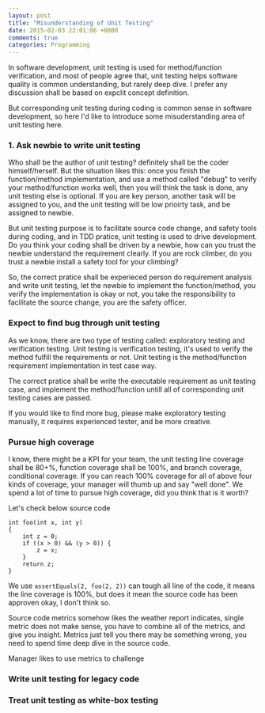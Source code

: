 ```yaml
---
layout: post
title: "Misunderstanding of Unit Testing"
date: 2015-02-03 22:01:06 +0800
comments: true
categories: Programming
---
```


In software development, unit testing is used for method/function verification, and most of people agree that, unit testing helps software quality is common understanding, but rarely deep dive. I prefer any discussion shall be based on expclit concept definition.

But corresponding unit testing during coding is common sense in software development, so here I'd like to introduce some misuderstanding area of unit testing here.

### 1. Ask newbie to write unit testing

Who shall be the author of unit testing? definitely shall be the coder himself/herself. But the situation likes this: once you finish the function/method implementation, and use a method called "debug" to verify your method/function works well, then you will think the task is done, any unit testing else is optional. If you are key person, another task will be assigned to you, and the unit testing will be low prioirty task, and be assigned to newbie.

But unit testing purpose is to facilitate source code change, and safety tools during coding, and in TDD pratice, unit testing is used to drive development. Do you think your coding shall be driven by a newbie, how can you trust the newbie understand the requirement clearly. If you are rock climber, do you trust a newbie install a safety tool for your climbing?

So, the correct pratice shall be experieced person do requirement analysis and write unit testing, let the newbie to implement the function/method, you verify the implementation is okay or not, you take the responsibility to facilitate the source change, you are the safety officer.

### Expect to find bug through unit testing

As we know, there are two type of testing called: exploratory testing and verification testing. Unit testing is verification testing, it's used to verify the method fulfill the requirements or not. Unit testing is the method/function requirement implementation in test case way.

The correct pratice shall be write the executable requirement as unit testing case, and implement the method/function untill all of corresponding unit testing cases are passed.

If you would like to find more bug, please make exploratory testing manually, it requires experienced tester, and be more creative.

### Pursue high coverage

I know, there might be a KPI for your team, the unit testing line coverage shall be 80+%, function coverage shall be 100%, and branch coverage, conditional coverage. If you can reach 100% coverage for all of above four kinds of coverage, your manager will thumb up and say "well done". We spend a lot of time to pursue high coverage, did you think that is it worth? 

Let's check below source code
```
int foo(int x, int y)
{
    int z = 0;
    if ((x > 0) && (y > 0)) {
        z = x;
    }
    return z;
}
```
We use `assertEquals(2, foo(2, 2))` can tough all line of the code, it means the line coverage is 100%, but does it mean the source code has been approven okay, I don't think so.

Source code metrics somehow likes the weather report indicates, single metric does not make sense, you have to combine all of the metrics, and give you insight. Metrics just tell you there may be something wrong, you need to spend time deep dive in the source code.

Manager likes to use metrics to challenge 

### Write unit testing for legacy code



### Treat unit testing as white-box testing



